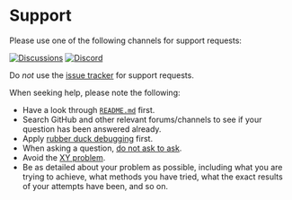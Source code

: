 # Support

Please use one of the following channels for support requests:

[![Discussions](https://img.shields.io/github/discussions/vezel-dev/ruptura?color=teal)](https://github.com/vezel-dev/ruptura/discussions/categories/questions)
[![Discord](https://img.shields.io/discord/960716713136095232?color=peru&label=discord)](https://discord.gg/9AhZR9yyMe)

Do *not* use the
[issue tracker](https://github.com/vezel-dev/ruptura/issues) for support
requests.

When seeking help, please note the following:

* Have a look through [`README.md`](README.md) first.
* Search GitHub and other relevant forums/channels to see if your question has
  been answered already.
* Apply [rubber duck debugging](https://rubberduckdebugging.com) first.
* When asking a question, [do not ask to ask](https://dontasktoask.com).
* Avoid the [XY problem](https://xyproblem.info).
* Be as detailed about your problem as possible, including what you are trying
  to achieve, what methods you have tried, what the exact results of your
  attempts have been, and so on.
